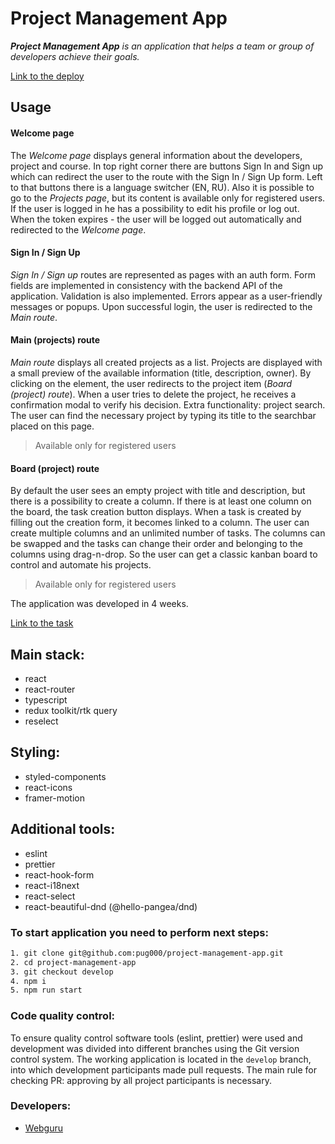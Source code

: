 # Project Management App

_**Project Management App** is an application that helps a team or group of developers achieve their goals._

[Link to the deploy](https://pug000.github.io/project-management-app/#/ "PMA")

## Usage

#### Welcome page
The _Welcome page_ displays general information about the developers, project and course. In top right corner there are buttons Sign In and Sign up which can redirect the user to the route with the Sign In / Sign Up form. Left to that buttons there is a language switcher (EN, RU).
Also it is possible to go to the _Projects page_, but its content is available only for registered users. If the user is logged in he has a possibility to edit his profile or log out. When the token expires - the user will be logged out automatically and redirected to the _Welcome page_.

#### Sign In / Sign Up
_Sign In / Sign up_ routes are represented as pages with an auth form. Form fields are implemented in consistency with the backend API of the application. Validation is also implemented. Errors appear as a user-friendly messages or popups. Upon successful login, the user is redirected to the _Main route_.

#### Main (projects) route
_Main route_ displays all created projects as a list. Projects are displayed with a small preview of the available information (title, description, owner). By clicking on the element, the user redirects to the project item (_Board (project) route_).
When a user tries to delete the project, he receives a confirmation modal to verify his decision.
Extra functionality: project search. The user can find the necessary project by typing its title to the searchbar placed on this page.

> Available only for registered users

#### Board (project) route 
By default the user sees an empty project with title and description, but there is a possibility to create a column. If there is at least one column on the board, the task creation button displays. When a task is created by filling out the creation form, it becomes linked to a column. The user can create multiple columns and an unlimited number of tasks. The columns can be swapped and the tasks can change their order and belonging to the columns using drag-n-drop. So the user can get a classic kanban board to control and automate his projects.

> Available only for registered users

The application was developed in 4 weeks.

[Link to the task](https://github.com/rolling-scopes-school/tasks/blob/master/tasks/react/project-management-system-EN.md)

## Main stack:

- react
- react-router
- typescript
- redux toolkit/rtk query
- reselect

## Styling:

- styled-components
- react-icons
- framer-motion

## Additional tools:

- eslint
- prettier
- react-hook-form
- react-i18next
- react-select
- react-beautiful-dnd (@hello-pangea/dnd)

### To start application you need to perform next steps:

```bash
1. git clone git@github.com:pug000/project-management-app.git
2. cd project-management-app
3. git checkout develop
4. npm i
5. npm run start
```

### Code quality control:

To ensure quality control software tools (eslint, prettier) were used and development was divided into different branches using the Git version control system. The  working application is located in the `develop` branch, into which development participants made pull requests. The main rule for checking PR: approving by all project participants is necessary.

### Developers:

- [Webguru](https://github.com/webguru0110)

